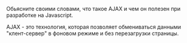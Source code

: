 Обьясните своими словами, что такое AJAX и чем он полезен при разработке на Javascript.

AJAX - это технология, которая позволяет обмениваться данными "клент-сервер" в фоновом режиме и без перезагрузки страницы.